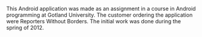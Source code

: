 This Android application was made as an assignment in a course in Android programming at Gotland University. The customer ordering the application were Reporters Without Borders. The initial work was done during the spring of 2012.
